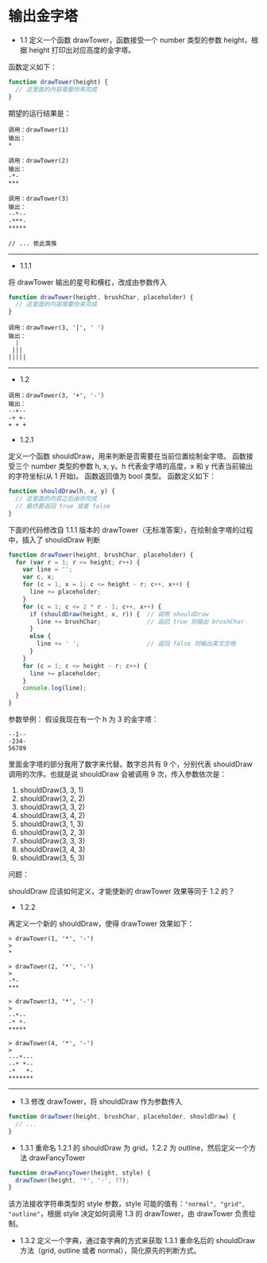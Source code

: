 # 输出金字塔

- 1.1 定义一个函数 drawTower，函数接受一个 number 类型的参数 height，根据 height 打印出对应高度的金字塔。

函数定义如下：
```js
function drawTower(height) {
  // 这里面的内容需要你来完成
}
```
期望的运行结果是：
```
调用：drawTower(1)
输出：
*

调用：drawTower(2)
输出：
-*-
***

调用：drawTower(3)
输出：
--*--
-***-
*****

// ... 依此类推
```

<hr>

- 1.1.1

将 drawTower 输出的星号和横杠，改成由参数传入
```js
function drawTower(height, brushChar, placeholder) {
  // 这里面的内容需要你来完成
}
```
```
调用：drawTower(3, '|', ' ')
输出：
  |  
 ||| 
|||||
```

<hr>

- 1.2

```
调用：drawTower(3, '+', '-')
输出：
--+--
-+ +-
+ + +
```

- 1.2.1

定义一个函数 shouldDraw，用来判断是否需要在当前位置绘制金字塔。
函数接受三个 number 类型的参数 h, x, y。h 代表金字塔的高度，x 和 y 代表当前输出的字符坐标(从 1 开始)。
函数返回值为 bool 类型。
函数定义如下：
```js
function shouldDraw(h, x, y) {
  // 这里面的内容之后由你完成
  // 最终要返回 true 或者 false
}
```

下面的代码修改自 1.1.1 版本的 drawTower（无标准答案），在绘制金字塔的过程中，插入了 shouldDraw 判断
```js
function drawTower(height, brushChar, placeholder) {
  for (var r = 1; r <= height; r++) {
    var line = '';
    var c, x;
    for (c = 1, x = 1; c <= height - r; c++, x++) {
      line += placeholder;
    }
    for (c = 1; c <= 2 * r - 1; c++, x++) {
      if (shouldDraw(height, x, r)) {  // 调用 shouldDraw
        line += brushChar;             // 返回 true 则输出 brushChar
      }
      else {
        line += ' ';                   // 返回 false 则输出英文空格
      }
    }
    for (c = 1; c <= height - r; c++) {
      line += placeholder;
    }
    console.log(line);
  }
}
```

参数举例：
假设我现在有一个 h 为 3 的金字塔：
```
--1--
-234-
56789
```
里面金字塔的部分我用了数字来代替。数字总共有 9 个，分别代表 shouldDraw 调用的次序。也就是说 shouldDraw 会被调用 9 次，传入参数依次是：
 1. shouldDraw(3, 3, 1)
 1. shouldDraw(3, 2, 2)
 1. shouldDraw(3, 3, 2)
 1. shouldDraw(3, 4, 2)
 1. shouldDraw(3, 1, 3)
 1. shouldDraw(3, 2, 3)
 1. shouldDraw(3, 3, 3)
 1. shouldDraw(3, 4, 3)
 1. shouldDraw(3, 5, 3)

问题：

shouldDraw 应该如何定义，才能使新的 drawTower 效果等同于 1.2 的？

 - 1.2.2

再定义一个新的 shouldDraw，使得 drawTower 效果如下：

```
> drawTower(1, '*', '-')
>
*

> drawTower(2, '*', '-')
> 
-*-
***

> drawTower(3, '*', '-')
> 
--*--
-* *-
*****

> drawTower(4, '*', '-')
> 
---*---
--* *--
-*   *-
*******
```

<hr>

 - 1.3 修改 drawTower，将 shouldDraw 作为参数传入
```js
function drawTower(height, brushChar, placeholder, shouldDraw) {
  // ...
}
```
 - 1.3.1 重命名 1.2.1 的 shouldDraw 为 grid，1.2.2 为 outline，然后定义一个方法 drawFancyTower
```js
function drawFancyTower(height, style) {
  drawTower(height, '*', '-', ??);
}
```
该方法接收字符串类型的 style 参数，style 可能的值有：`"normal", "grid", "outline"`，根据 style 决定如何调用 1.3 的 drawTower，由 drawTower 负责绘制。
 - 1.3.2 定义一个字典，通过查字典的方式来获取 1.3.1 重命名后的 shouldDraw 方法（grid, outline 或者 normal），简化原先的判断方式。
